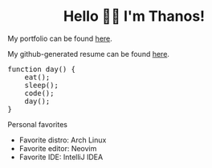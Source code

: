 <h1 align='center'>Hello 👋😊 I'm Thanos!</h1>

<p>My portfolio can be found <a href="https://thanosades.vercel.app/">here</a>.</p>

<p>My github-generated resume can be found <a href="https://resume.github.io/?thanosades">here</a>.</p>

<pre>
function day() {
    eat();
    sleep();
    code();
    day();
}
</pre>

Personal favorites
<ul>
    <li>Favorite distro: Arch Linux</li>
    <li>Favorite editor: Neovim</li>
    <li>Favorite IDE: IntelliJ IDEA</li>
</ul>





